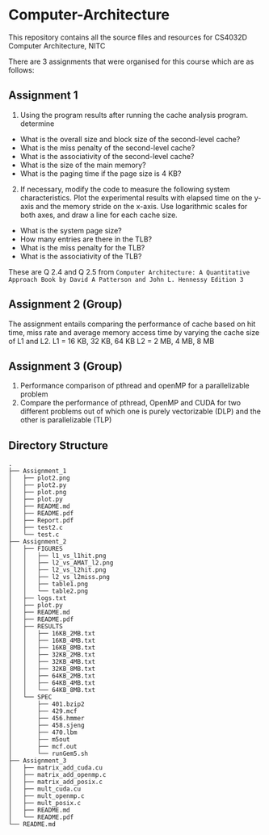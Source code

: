 # Computer-Architecture
This repository contains all the source files and resources for CS4032D Computer Architecture, NITC

There are 3 assignments that were organised for this course which are as follows:
## Assignment 1
1. Using the program results after running the cache analysis program. determine
- What is the overall size and block size of the second-level cache?
- What is the miss penalty of the second-level cache?
- What is the associativity of the second-level cache?
- What is the size of the main memory?
- What is the paging time if the page size is 4 KB?

2. If necessary, modify the code to measure the following system characteristics. Plot the experimental results with elapsed time on the y-axis and the memory stride on the x-axis. Use logarithmic scales for both axes, and draw a line for each cache size.

- What is the system page size?
- How many entries are there in the TLB?
- What is the miss penalty for the TLB?
- What is the associativity of the TLB?

These are Q 2.4 and Q 2.5 from ```Computer Architecture: A Quantitative Approach
Book by David A Patterson and John L. Hennessy Edition 3```

## Assignment 2 (Group)
The assignment entails comparing the performance of cache based on hit time, miss rate and average memory access time by varying the cache size of L1 and L2.
L1 = 16 KB, 32 KB, 64 KB
L2 = 2 MB, 4 MB, 8 MB

## Assignment 3 (Group)
1. Performance comparison of pthread and openMP for a parallelizable problem
2. Compare the performance of pthread, OpenMP and CUDA for two different problems out of which one is purely vectorizable (DLP) and the other is parallelizable (TLP)

## Directory Structure
```console
.
├── Assignment_1
│   ├── plot2.png
│   ├── plot2.py
│   ├── plot.png
│   ├── plot.py
│   ├── README.md
│   ├── README.pdf
│   ├── Report.pdf
│   ├── test2.c
│   └── test.c
├── Assignment_2
│   ├── FIGURES
│   │   ├── l1_vs_l1hit.png
│   │   ├── l2_vs_AMAT_l2.png
│   │   ├── l2_vs_l2hit.png
│   │   ├── l2_vs_l2miss.png
│   │   ├── table1.png
│   │   └── table2.png
│   ├── logs.txt
│   ├── plot.py
│   ├── README.md
│   ├── README.pdf
│   ├── RESULTS
│   │   ├── 16KB_2MB.txt
│   │   ├── 16KB_4MB.txt
│   │   ├── 16KB_8MB.txt
│   │   ├── 32KB_2MB.txt
│   │   ├── 32KB_4MB.txt
│   │   ├── 32KB_8MB.txt
│   │   ├── 64KB_2MB.txt
│   │   ├── 64KB_4MB.txt
│   │   └── 64KB_8MB.txt
│   └── SPEC
│       ├── 401.bzip2
│       ├── 429.mcf
│       ├── 456.hmmer
│       ├── 458.sjeng
│       ├── 470.lbm
│       ├── m5out
│       ├── mcf.out
│       └── runGem5.sh
├── Assignment_3
│   ├── matrix_add_cuda.cu
│   ├── matrix_add_openmp.c
│   ├── matrix_add_posix.c
│   ├── mult_cuda.cu
│   ├── mult_openmp.c
│   ├── mult_posix.c
│   ├── README.md
│   └── README.pdf
└── README.md
```